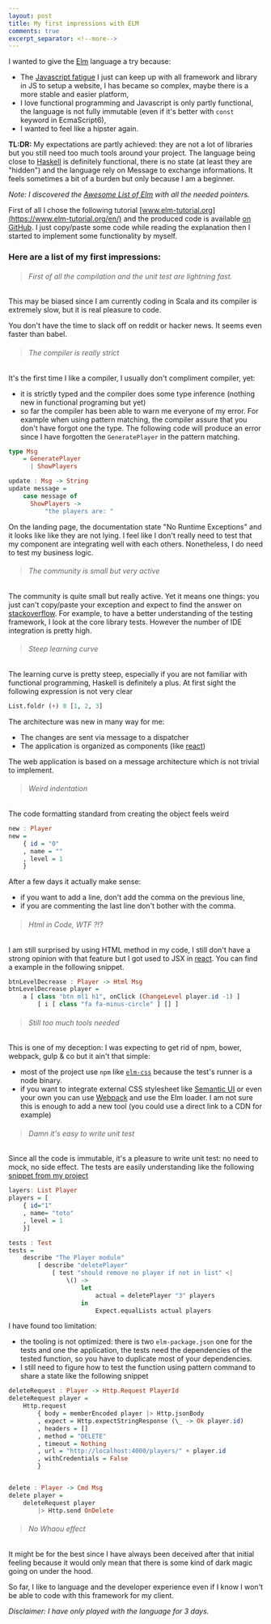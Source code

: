 ```yaml
---
layout: post
title: My first impressions with ELM
comments: true
excerpt_separator: <!--more-->
---
```


I wanted to give the [Elm] language a try because:

* The [Javascript fatigue](http://thefullstack.xyz/javascript-fatigue/) I just can keep up with all framework and library in JS to setup a website, I has became so complex, maybe there is a more stable and easier platform,
* I love functional programming and Javascript is only partly functional, the language is not fully immutable (even if it's better with `const` keyword in EcmaScript6),
* I wanted to feel like a hipster again.


**TL:DR:** My expectations are partly achieved: they are not a lot of libraries but you still need too much tools around your project. The language being close to [Haskell] is definitely functional, there is no state (at least they are "hidden") and the language rely on Message to exchange informations. It feels sometimes a bit of a burden but only because I am a beginner.


*Note: I discovered the [Awesome List of Elm](https://github.com/isRuslan/awesome-elm) with all the needed pointers.*

<!--more-->

First of all I chose the following tutorial [www.elm-tutorial.org](https://www.elm-tutorial.org/en/) and the produced code is available [on GitHub](https://github.com/ThibautGery/elm-tuto). I just copy/paste some code while reading the explanation then I started to implement some functionality by myself.

### Here are a list of my first impressions:

> ###### First of all the compilation and the unit test are lightning fast.

This may be biased since I am currently coding in Scala and its compiler is extremely slow, but it is real pleasure to code.

You don't have the time to slack off on reddit or hacker news. It seems even faster than babel.

> ###### The compiler is really strict

It's the first time I like a compiler, I usually don't compliment compiler, yet:

 * it is strictly typed and the compiler does some type inference (nothing new in functional programing but yet)
 * so far the compiler has been able to warn me everyone of my error. For example when using pattern matching, the compiler assure that you don't have forgot one the type. The following code will produce an error since I have forgotten the `GeneratePlayer` in the pattern matching.

```haskell
type Msg
    = GeneratePlayer
      | ShowPlayers

update : Msg -> String
update message =
    case message of
      ShowPlayers ->
          "the players are: "
```

On the landing page, the documentation state "No Runtime Exceptions" and it looks like like they are not lying.
I feel like I don't really need to test that my component are integrating well with each others. Nonetheless, I do need to test my business logic.

> ###### The community is small but very active

The community is quite small but really active. Yet it means one things: you just can't copy/paste your exception and expect to find the answer on [stackoverflow]. For example, to have a better understanding of the testing framework, I look at the core library tests.
However the number of IDE integration is pretty high.

> ###### Steep learning curve

The learning curve is pretty steep, especially  if you are not familiar with functional programming, Haskell is definitely a plus. At first sight the following expression is not very clear

```haskell
List.foldr (+) 0 [1, 2, 3]
```
The architecture was new in many way for me:
 * The changes are sent via message to a dispatcher
 * The application is organized as components (like [react])

The web application is based on a message architecture which is not trivial to implement.

> ###### Weird indentation

The code formatting standard  from creating the object feels weird

```haskell
new : Player
new =
    { id = "0"
    , name = ""
    , level = 1
    }
```

After a few days it actually make sense:

* if you want to add a line, don't add the comma on the previous line,
* if you are commenting the last line don't bother with the comma.

> ###### Html in Code, WTF ?!?

I am still surprised by using HTML method in my code, I still don't have a strong opinion with that feature but I got used to JSX in [react]. You can find a example in the following snippet.

```haskell
btnLevelDecrease : Player -> Html Msg
btnLevelDecrease player =
    a [ class "btn ml1 h1", onClick (ChangeLevel player.id -1) ]
        [ i [ class "fa fa-minus-circle" ] [] ]
```

> ###### Still too much tools needed

This is one of my deception: I was expecting to get rid of npm, bower, webpack, gulp & co but it ain't that simple:

* most of the project use `npm` like [`elm-css`] because the test's runner is a node binary.
* if you want to integrate external CSS stylesheet like [Semantic UI](http://semantic-ui.com/) or even your own you can use [Webpack] and use the Elm loader. I am not sure this is enough to add a new tool (you could use a direct link to a CDN for example)


> ###### Damn it's easy to write unit test

Since all the code is immutable, it's a pleasure to write unit test: no need to mock, no side effect. The tests are easily understanding like the following [snippet from my project](https://github.com/ThibautGery/elm-tuto/blob/master/tests/Players/UpdateTests.elm#L9-L31)

```haskell
layers: List Player
players = [
    { id="1"
    , name= "toto"
    , level = 1
    }]

tests : Test
tests =
    describe "The Player module"
        [ describe "deletePlayer"
            [ test "should remove no player if not in list" <|
                \() ->
                    let
                        actual = deletePlayer "3" players
                    in
                        Expect.equalLists actual players
```

I have found too limitation:
* the tooling is not optimized: there is two `elm-package.json` one for the tests and one the application, the tests need the dependencies of the tested function, so you have to duplicate most of your dependencies.
* I still need to figure how to test the function using pattern command to share a state like the following snippet

```haskell
deleteRequest : Player -> Http.Request PlayerId
deleteRequest player =
    Http.request
        { body = memberEncoded player |> Http.jsonBody
        , expect = Http.expectStringResponse (\_ -> Ok player.id)
        , headers = []
        , method = "DELETE"
        , timeout = Nothing
        , url = "http://localhost:4000/players/" + player.id
        , withCredentials = False
        }


delete : Player -> Cmd Msg
delete player =
    deleteRequest player
        |> Http.send OnDelete
```

> ###### No Whaou effect

It might be for the best since I have always been deceived after that initial feeling because it would only mean that there is some kind of dark magic going on under the hood.

So far, I like to language and the developer experience even if I know I won't be able to code with this framework for my client.


*Disclaimer: I have only played with the language for 3 days.*

[Elm]: http://elm-lang.org/
[Haskell]: https://www.haskell.org/
[stackoverflow]:http://stackoverflow.com/questions/tagged/elm
[`elm-css`]: https://github.com/rtfeldman/elm-css
[Webpack]: https://webpack.github.io/
[react]: https://facebook.github.io/react/

